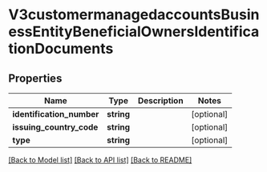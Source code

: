 # V3customermanagedaccountsBusinessEntityBeneficialOwnersIdentificationDocuments

## Properties
Name | Type | Description | Notes
------------ | ------------- | ------------- | -------------
**identification_number** | **string** |  | [optional] 
**issuing_country_code** | **string** |  | [optional] 
**type** | **string** |  | [optional] 

[[Back to Model list]](../README.md#documentation-for-models) [[Back to API list]](../README.md#documentation-for-api-endpoints) [[Back to README]](../README.md)


